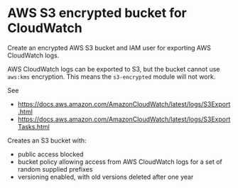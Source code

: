 # AWS S3 encrypted bucket for CloudWatch

Create an encrypted AWS S3 bucket and IAM user for exporting AWS CloudWatch logs.

AWS CloudWatch logs can be exported to S3, but the bucket cannot use `aws:kms` encryption.
This means the `s3-encrypted` module will not work.

See
- https://docs.aws.amazon.com/AmazonCloudWatch/latest/logs/S3Export.html
- https://docs.aws.amazon.com/AmazonCloudWatch/latest/logs/S3ExportTasks.html

Creates an S3 bucket with:
- public access blocked
- bucket policy allowing access from AWS CloudWatch logs for a set of random supplied prefixes
- versioning enabled, with old versions deleted after one year
